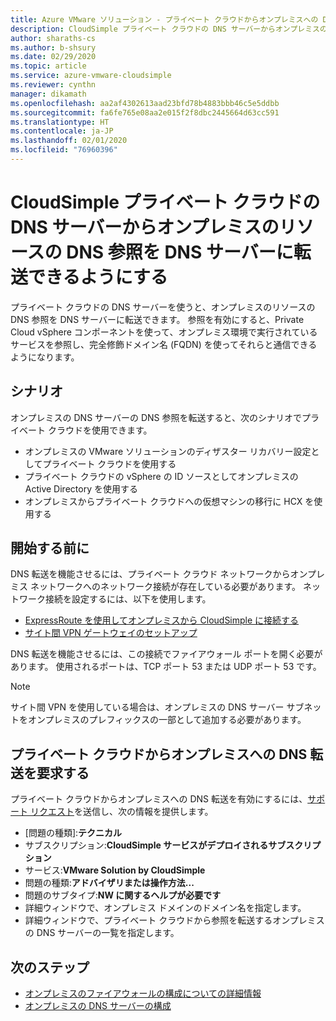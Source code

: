 ```yaml
---
title: Azure VMware ソリューション - プライベート クラウドからオンプレミスへの DNS 転送
description: CloudSimple プライベート クラウドの DNS サーバーからオンプレミスのリソースの参照を転送できるようにする方法について説明します。
author: sharaths-cs
ms.author: b-shsury
ms.date: 02/29/2020
ms.topic: article
ms.service: azure-vmware-cloudsimple
ms.reviewer: cynthn
manager: dikamath
ms.openlocfilehash: aa2af4302613aad23bfd78b4883bbb46c5e5ddbb
ms.sourcegitcommit: fa6fe765e08aa2e015f2f8dbc2445664d63cc591
ms.translationtype: HT
ms.contentlocale: ja-JP
ms.lasthandoff: 02/01/2020
ms.locfileid: "76960396"
---
```

# <a name="enable-cloudsimple-private-cloud-dns-servers-to-forward-dns-lookup-of-on-premises-resources-to-your-dns-servers"></a>CloudSimple プライベート クラウドの DNS サーバーからオンプレミスのリソースの DNS 参照を DNS サーバーに転送できるようにする

プライベート クラウドの DNS サーバーを使うと、オンプレミスのリソースの DNS 参照を DNS サーバーに転送できます。  参照を有効にすると、Private Cloud vSphere コンポーネントを使って、オンプレミス環境で実行されているサービスを参照し、完全修飾ドメイン名 (FQDN) を使ってそれらと通信できるようになります。

## <a name="scenarios"></a>シナリオ 

オンプレミスの DNS サーバーの DNS 参照を転送すると、次のシナリオでプライベート クラウドを使用できます。

* オンプレミスの VMware ソリューションのディザスター リカバリー設定としてプライベート クラウドを使用する
* プライベート クラウドの vSphere の ID ソースとしてオンプレミスの Active Directory を使用する
* オンプレミスからプライベート クラウドへの仮想マシンの移行に HCX を使用する

## <a name="before-you-begin"></a>開始する前に

DNS 転送を機能させるには、プライベート クラウド ネットワークからオンプレミス ネットワークへのネットワーク接続が存在している必要があります。  ネットワーク接続を設定するには、以下を使用します。

* [ExpressRoute を使用してオンプレミスから CloudSimple に接続する](on-premises-connection.md)
* [サイト間 VPN ゲートウェイのセットアップ](https://docs.microsoft.com/azure/vmware-cloudsimple/vpn-gateway#set-up-a-site-to-site-vpn-gateway)

DNS 転送を機能させるには、この接続でファイアウォール ポートを開く必要があります。  使用されるポートは、TCP ポート 53 または UDP ポート 53 です。

> [!NOTE]
> サイト間 VPN を使用している場合は、オンプレミスの DNS サーバー サブネットをオンプレミスのプレフィックスの一部として追加する必要があります。

## <a name="request-dns-forwarding-from-private-cloud-to-on-premises"></a>プライベート クラウドからオンプレミスへの DNS 転送を要求する

プライベート クラウドからオンプレミスへの DNS 転送を有効にするには、[サポート リクエスト](https://portal.azure.com/#blade/Microsoft_Azure_Support/HelpAndSupportBlade/newsupportrequest)を送信し、次の情報を提供します。

* [問題の種類]\:**テクニカル**
* サブスクリプション:**CloudSimple サービスがデプロイされるサブスクリプション**
* サービス:**VMware Solution by CloudSimple**
* 問題の種類:**アドバイザリまたは操作方法...**
* 問題のサブタイプ:**NW に関するヘルプが必要です**
* 詳細ウィンドウで、オンプレミス ドメインのドメイン名を指定します。
* 詳細ウィンドウで、プライベート クラウドから参照を転送するオンプレミスの DNS サーバーの一覧を指定します。

## <a name="next-steps"></a>次のステップ

* [オンプレミスのファイアウォールの構成についての詳細情報](on-premises-firewall-configuration.md)
* [オンプレミスの DNS サーバーの構成](on-premises-dns-setup.md)
